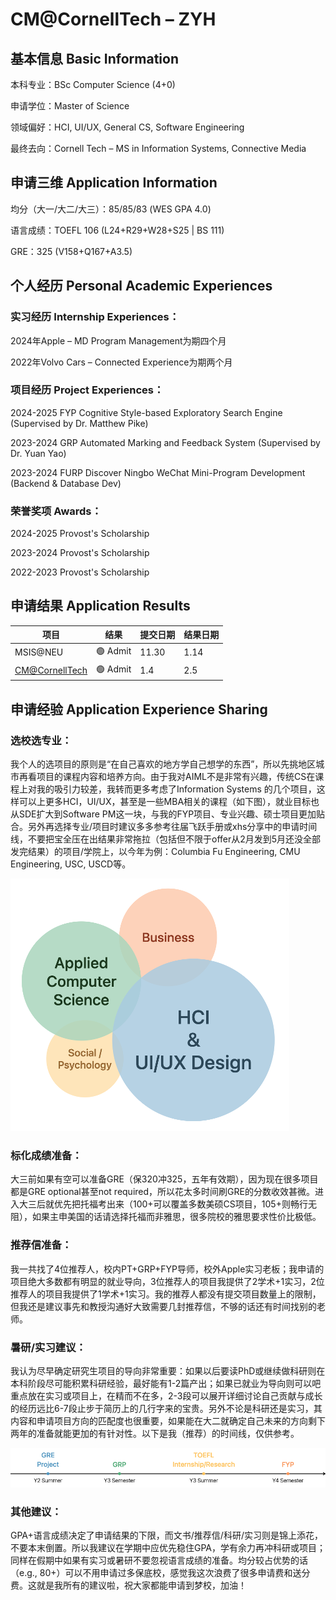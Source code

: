 # CM@CornellTech – ZYH

## 基本信息 Basic Information

本科专业：BSc Computer Science (4+0)

申请学位：Master of Science

领域偏好：HCI, UI/UX, General CS, Software Engineering

最终去向：Cornell Tech – MS in Information Systems, Connective Media


## 申请三维 Application Information

均分（大一/大二/大三）：85/85/83 (WES GPA 4.0)

语言成绩：TOEFL 106 (L24+R29+W28+S25 | BS 111)

GRE：325 (V158+Q167+A3.5)


## 个人经历 Personal Academic Experiences

### 实习经历 Internship Experiences：

2024年Apple – MD Program Management为期四个月

2022年Volvo Cars – Connected Experience为期两个月

### 项目经历 Project Experiences：

2024-2025 FYP Cognitive Style-based Exploratory Search Engine (Supervised by Dr. Matthew Pike)

2023-2024 GRP Automated Marking and Feedback System (Supervised by Dr. Yuan Yao)

2023-2024 FURP Discover Ningbo WeChat Mini-Program Development (Backend & Database Dev)

### 荣誉奖项 Awards：

2024-2025 Provost's Scholarship

2023-2024 Provost's Scholarship

2022-2023 Provost's Scholarship

## 申请结果 Application Results

| 项目 | 结果 | 提交日期 | 结果日期 |
| --- | --- | --- | --- |
| MSIS@NEU | :green_circle: Admit | 11.30 | 1.14 |
| [CM@CornellTech](../../programs/US/CornellTech/CM@CornellTech.md) | :green_circle: Admit | 1.4 | 2.5 |


## 申请经验 Application Experience Sharing

### 选校选专业：

我个人的选项目的原则是“在自己喜欢的地方学自己想学的东西”，所以先挑地区城市再看项目的课程内容和培养方向。由于我对AIML不是非常有兴趣，传统CS在课程上对我的吸引力较差，我转而更多考虑了Information Systems 的几个项目，这样可以上更多HCI，UI/UX，甚至是一些MBA相关的课程（如下图），就业目标也从SDE扩大到Software PM这一块，与我的FYP项目、专业兴趣、硕士项目更加贴合。另外再选择专业/项目时建议多多参考往届飞跃手册或xhs分享中的申请时间线，不要把宝全压在出结果非常拖拉（包括但不限于offer从2月发到5月还没全部发完结果）的项目/学院上，以今年为例：Columbia Fu Engineering, CMU Engineering, USC, USCD等。

![IS programs curriculum breakdown](./img/ZYH_1.png)

### 标化成绩准备：

大三前如果有空可以准备GRE（保320冲325，五年有效期），因为现在很多项目都是GRE optional甚至not required，所以花太多时间刷GRE的分数收效甚微。进入大三后就优先把托福考出来（100+可以覆盖多数美硕CS项目，105+则畅行无阻），如果主申美国的话请选择托福而非雅思，很多院校的雅思要求性价比极低。

### 推荐信准备：

我一共找了4位推荐人，校内PT+GRP+FYP导师，校外Apple实习老板；我申请的项目绝大多数都有明显的就业导向，3位推荐人的项目我提供了2学术+1实习，2位推荐人的项目我提供了1学术+1实习。我的推荐人都没有提交项目数量上的限制，但我还是建议事先和教授沟通好大致需要几封推荐信，不够的话还有时间找别的老师。

### 暑研/实习建议：

我认为尽早确定研究生项目的导向非常重要：如果以后要读PhD或继续做科研则在本科阶段尽可能积累科研经验，最好能有1-2篇产出；如果已就业为导向则可以吧重点放在实习或项目上，在精而不在多，2-3段可以展开详细讨论自己贡献与成长的经历远比6-7段止步于简历上的几行字来的宝贵。另外不论是科研还是实习，其内容和申请项目方向的匹配度也很重要，如果能在大二就确定自己未来的方向剩下两年的准备就能更加的有针对性。以下是我（推荐）的时间线，仅供参考。

![Application timeline recommendation](./img/ZYH_2.png)

### 其他建议：

GPA+语言成绩决定了申请结果的下限，而文书/推荐信/科研/实习则是锦上添花，不要本末倒置。所以我建议在学期中应优先稳住GPA，学有余力再冲科研或项目；同样在假期中如果有实习或暑研不要忽视语言成绩的准备。均分较占优势的话（e.g., 80+）可以不用申请过多保底校，感觉我这次浪费了很多申请费和送分费。这就是我所有的建议啦，祝大家都能申请到梦校，加油！